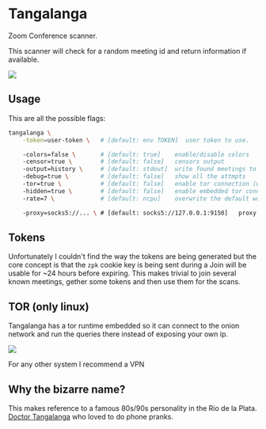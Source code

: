 # Tangalanga

Zoom Conference scanner.

This scanner will check for a random meeting id and return information if available.

![](http://share.elcuervo.net/tangalanga-find-02.png)

## Usage

This are all the possible flags:

```bash
tangalanga \
    -token=user-token \   # [default: env TOKEN]  user token to use.

    -colors=false \       # [default: true]    enable/disable colors
    -censor=true \        # [default: false]   censors output
    -output=history \     # [default: stdout]  write found meetings to file
    -debug=true \         # [default: false]   show all the attmpts
    -tor=true \           # [default: false]   enable tor connection (will use default socks proxy)
    -hidden=true \        # [default: false]   enable embedded tor connection (only linux)
    -rate=7 \             # [default: ncpu]    overwrite the default worker pool

    -proxy=socks5://... \ # [default: socks5://127.0.0.1:9150]   proxy url to use
```

## Tokens

Unfortunately I couldn't find the way the tokens are being generated but the core concept is that
the `zpk` cookie key is being sent during a Join will be usable for ~24 hours before expiring. This
makes trivial to join several known meetings, gether some tokens and then use them for the scans.

## TOR (only linux)

Tangalanga has a tor runtime embedded so it can connect to the onion network and run the queries
there instead of exposing your own ip.

![](http://share.elcuervo.net/tangalanga-find-tor-01.png)

For any other system I recommend a VPN

## Why the bizarre name?

This makes reference to a famous 80s/90s personality in the Rio de la Plata. [Doctor Tangalanga](https://en.wikipedia.org/wiki/Dr._Tangalanga)
who loved to do phone pranks.
